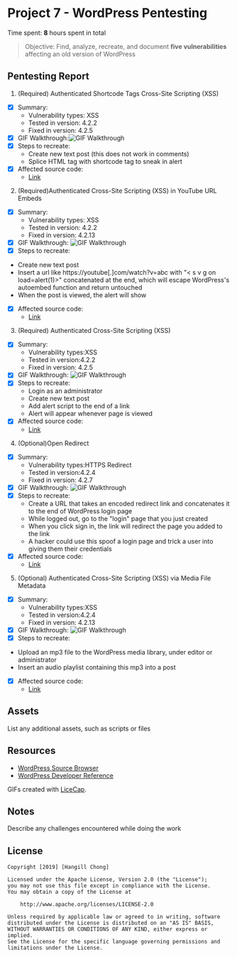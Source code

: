 # Project 7 - WordPress Pentesting

Time spent: **8** hours spent in total

> Objective: Find, analyze, recreate, and document **five vulnerabilities** affecting an old version of WordPress

## Pentesting Report

1. (Required) Authenticated Shortcode Tags Cross-Site Scripting (XSS)
  - [x] Summary: 
    - Vulnerability types: XSS
    - Tested in version: 4.2.2
    - Fixed in version: 4.2.5
  - [x] GIF Walkthrough:<img src='http://i.imgur.com/2tlNfkv.gif' title='GIF Walkthrough' width='' alt='GIF Walkthrough' /> 
  - [X] Steps to recreate: 
     - Create new text post (this does not work in comments)
     - Splice HTML tag with shortcode tag to sneak in alert
  - [X] Affected source code:
    - [Link](https://github.com/WordPress/WordPress/commit/f72b21af23da6b6d54208e5c1d65ececdaa109c8)
    
2. (Required)Authenticated Cross-Site Scripting (XSS) in YouTube URL Embeds
  - [X] Summary: 
    - Vulnerability types: XSS
    - Tested in version: 4.2.2  
    - Fixed in version: 4.2.13
  - [x] GIF Walkthrough: <img src='http://i.imgur.com/dLSUl4q.gif' title='GIF Walkthrough' width='' alt='GIF Walkthrough' />
  - [X] Steps to recreate: 
   - Create new text post
   - Insert a url like https://youtube[.]com/watch?v=abc with "< s v g on load=alert(1)>" concatenated at the end, which will escape WordPress's autoembed function and return untouched
   - When the post is viewed, the alert will show  
  - [X] Affected source code:
    - [Link](https://github.com/WordPress/WordPress/commit/419c8d97ce8df7d5004ee0b566bc5e095f0a6ca8)
    
3. (Required) Authenticated Cross-Site Scripting (XSS)
  - [X] Summary: 
    - Vulnerability types:XSS
    - Tested in version:4.2.2   
    - Fixed in version: 4.2.5
  - [x] GIF Walkthrough: <img src='http://i.imgur.com/F1TGfxJ.gif' title='GIF Walkthrough' width='' alt='GIF Walkthrough' /> 
  - [x] Steps to recreate:
       - Login as an administrator
       - Create new text post
       - Add alert script to the end of a link
       - Alert will appear whenever page is viewed 
  - [X] Affected source code:
    - [Link](https://core.trac.wordpress.org/changeset/36185)
    
4. (Optional)Open Redirect
  - [x] Summary: 
    - Vulnerability types:HTTPS Redirect
    - Tested in version:4.2.4
    - Fixed in version: 4.2.7
  - [x] GIF Walkthrough: <img src='http://i.imgur.com/SXhWdKC.gif' title='GIF Walkthrough' width='' alt='GIF Walkthrough' />
  - [x] Steps to recreate: 
    - Create a URL that takes an encoded redirect link and concatenates it to the end of WordPress login page
     - While logged out, go to the "login" page that you just created
     - When you click sign in, the link will redirect the page you added to the link
     - A hacker could use this spoof a login page and trick a user into giving them their credentials 
  - [x] Affected source code:
    - [Link](https://core.trac.wordpress.org/changeset/36444)
    
5. (Optional) Authenticated Cross-Site Scripting (XSS) via Media File Metadata
  - [x] Summary: 
    - Vulnerability types:XSS
    - Tested in version:4.2.4
    - Fixed in version: 4.2.13
  - [x] GIF Walkthrough: <img src='http://i.imgur.com/meAnTdw.gif' title='GIF Walkthrough' width='' alt='GIF Walkthrough' /> 
  - [x] Steps to recreate: 
   - Upload an mp3 file to the WordPress media library, under editor or administrator
   - Insert an audio playlist containing this mp3 into a post
  - [x] Affected source code:
    - [Link](https://github.com/WordPress/WordPress/commit/28f838ca3ee205b6f39cd2bf23eb4e5f52796bd7) 
    
## Assets

List any additional assets, such as scripts or files

## Resources

- [WordPress Source Browser](https://core.trac.wordpress.org/browser/)
- [WordPress Developer Reference](https://developer.wordpress.org/reference/)

GIFs created with [LiceCap](http://www.cockos.com/licecap/).

## Notes

Describe any challenges encountered while doing the work

## License

    Copyright [2019] [Hangill Chong]

    Licensed under the Apache License, Version 2.0 (the "License");
    you may not use this file except in compliance with the License.
    You may obtain a copy of the License at

        http://www.apache.org/licenses/LICENSE-2.0

    Unless required by applicable law or agreed to in writing, software
    distributed under the License is distributed on an "AS IS" BASIS,
    WITHOUT WARRANTIES OR CONDITIONS OF ANY KIND, either express or implied.
    See the License for the specific language governing permissions and
    limitations under the License.

